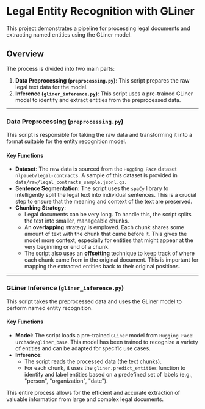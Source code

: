 # Legal Entity Recognition with GLiner

This project demonstrates a pipeline for processing legal documents and extracting named entities using the GLiner model.

## Overview

The process is divided into two main parts:

1.  **Data Preprocessing (`preprocessing.py`)**: This script prepares the raw legal text data for the model.
2.  **Inference (`gliner_inference.py`)**: This script uses a pre-trained GLiner model to identify and extract entities from the preprocessed data.

---

### Data Preprocessing (`preprocessing.py`)

This script is responsible for taking the raw data and transforming it into a format suitable for the entity recognition model.

#### Key Functions

*   **Dataset**: The raw data is sourced from the `Hugging Face` dataset `nlpaueb/legal-contracts`. A sample of this dataset is provided in `data/raw/legal_contracts_sample.jsonl.gz`.
*   **Sentence Segmentation**: The script uses the `spaCy` library to intelligently split the legal text into individual sentences. This is a crucial step to ensure that the meaning and context of the text are preserved.
*   **Chunking Strategy**:
    *   Legal documents can be very long. To handle this, the script splits the text into smaller, manageable chunks.
    *   An **overlapping** strategy is employed. Each chunk shares some amount of text with the chunk that came before it. This gives the model more context, especially for entities that might appear at the very beginning or end of a chunk.
    *   The script also uses an **offsetting** technique to keep track of where each chunk came from in the original document. This is important for mapping the extracted entities back to their original positions.

---

### GLiner Inference (`gliner_inference.py`)

This script takes the preprocessed data and uses the GLiner model to perform named entity recognition.

#### Key Functions

*   **Model**: The script loads a pre-trained `GLiner` model from `Hugging Face`: `urchade/gliner_base`. This model has been trained to recognize a variety of entities and can be adapted for specific use cases.
*   **Inference**:
    *   The script reads the processed data (the text chunks).
    *   For each chunk, it uses the `gliner.predict_entities` function to identify and label entities based on a predefined set of labels (e.g., "person", "organization", "date").

This entire process allows for the efficient and accurate extraction of valuable information from large and complex legal documents.